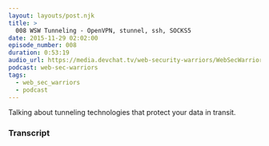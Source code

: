 ```yaml
---
layout: layouts/post.njk
title: >
  008 WSW Tunneling - OpenVPN, stunnel, ssh, SOCKS5
date: 2015-11-29 02:02:00
episode_number: 008
duration: 0:53:19
audio_url: https://media.devchat.tv/web-security-warriors/WebSecWarriors_Episode_8.mp3
podcast: web-sec-warriors
tags:
  - web_sec_warriors
  - podcast
---
```


Talking about tunneling technologies that&nbsp;protect your data in transit.

### Transcript
